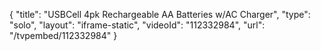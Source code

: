 {
    "title": "USBCell 4pk Rechargeable AA Batteries w\/AC Charger",
    "type": "solo",
    "layout": "iframe-static",
    "videoId": "112332984",
    "url": "\/tvpembed\/112332984"
}